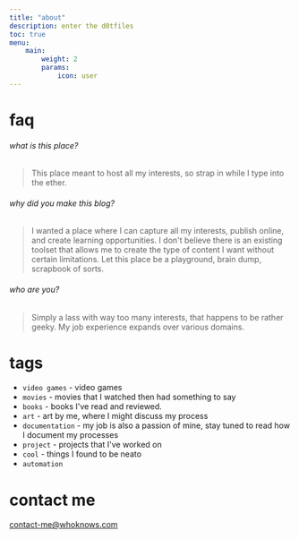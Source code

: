 ```yaml
---
title: "about"
description: enter the d0tfiles
toc: true
menu:
    main:
        weight: 2
        params: 
            icon: user
---
```


# faq
###### what is this place?
> This place meant to host all my interests, so strap in while I type into the ether.
###### why did you make this blog?
> I wanted a place where I can capture all my interests, publish online, and create learning opportunities. I don't believe there is an existing toolset that allows me to create the type of content I want without certain limitations. Let this place be a playground, brain dump, scrapbook of sorts. 
###### who are you?
> Simply a lass with way too many interests, that happens to be rather geeky. My job experience expands over various domains. 

# tags
* `video games` - video games 
* `movies` - movies that I watched then had something to say  
* `books` - books I've read and reviewed.  
* `art` - art by me, where I might discuss my process  
* `documentation` - my job is also a passion of mine, stay tuned to read how I document my processes 
* `project` - projects that I've worked on
* `cool` - things I found to be neato
* `automation`


# contact me
contact-me@whoknows.com